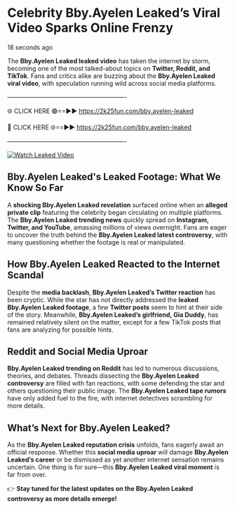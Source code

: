 # Celebrity Bby.Ayelen Leaked’s Viral Video Sparks Online Frenzy

18 seconds ago

The **Bby.Ayelen Leaked leaked video** has taken the internet by storm, becoming one of the most talked-about topics on **Twitter, Reddit, and TikTok**. Fans and critics alike are buzzing about the **Bby.Ayelen Leaked viral video**, with speculation running wild across social media platforms.

———————————————————-

🌐 CLICK HERE 🟢==►► https://2k25fun.com/bby.ayelen-leaked

🔴 CLICK HERE 🌐==►► https://2k25fun.com/bby.ayelen-leaked

———————————————————-

[![Watch Leaked Video](https://miro.medium.com/v2/resize:fit:828/format:webp/1*cilzJN44JGOrTw9NJCrNHA.gif "Watch Leaked Video")](https://2k25fun.com/bby.ayelen-leaked)

## **Bby.Ayelen Leaked's Leaked Footage: What We Know So Far**  
A **shocking Bby.Ayelen Leaked revelation** surfaced online when an **alleged private clip** featuring the celebrity began circulating on multiple platforms. The **Bby.Ayelen Leaked trending news** quickly spread on **Instagram, Twitter, and YouTube**, amassing millions of views overnight. Fans are eager to uncover the truth behind the **Bby.Ayelen Leaked latest controversy**, with many questioning whether the footage is real or manipulated.  

## **How Bby.Ayelen Leaked Reacted to the Internet Scandal**  
Despite the **media backlash**, **Bby.Ayelen Leaked’s Twitter reaction** has been cryptic. While the star has not directly addressed the **leaked Bby.Ayelen Leaked footage**, a few **Twitter posts** seem to hint at their side of the story. Meanwhile, **Bby.Ayelen Leaked’s girlfriend, Gia Duddy**, has remained relatively silent on the matter, except for a few TikTok posts that fans are analyzing for possible hints.  

## **Reddit and Social Media Uproar**  
**Bby.Ayelen Leaked trending on Reddit** has led to numerous discussions, theories, and debates. Threads dissecting the **Bby.Ayelen Leaked controversy** are filled with fan reactions, with some defending the star and others questioning their public image. The **Bby.Ayelen Leaked tape rumors** have only added fuel to the fire, with internet detectives scrambling for more details.  

## **What’s Next for Bby.Ayelen Leaked?**  
As the **Bby.Ayelen Leaked reputation crisis** unfolds, fans eagerly await an official response. Whether this **social media uproar** will damage **Bby.Ayelen Leaked’s career** or be dismissed as yet another internet sensation remains uncertain. One thing is for sure—this **Bby.Ayelen Leaked viral moment** is far from over.  

👉 **Stay tuned for the latest updates on the Bby.Ayelen Leaked controversy as more details emerge!**  